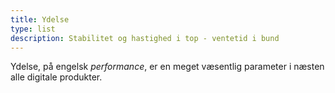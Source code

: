 ```yaml
---
title: Ydelse
type: list
description: Stabilitet og hastighed i top - ventetid i bund
---
```


Ydelse, på engelsk _performance_, er en meget væsentlig parameter i næsten alle digitale produkter.
